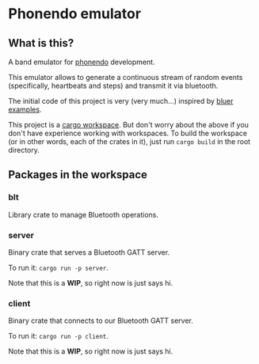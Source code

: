 # Phonendo emulator

## What is this?

A band emulator for [phonendo](https://github.com/dltcafe/phonendo) development.

This emulator allows to generate a continuous stream of random events (specifically, heartbeats and steps) and transmit it via bluetooth.

The initial code of this project is very (very much...) inspired by [bluer examples](https://github.com/bluez/bluer/tree/master/bluer/examples).

This project is a [cargo workspace](https://doc.rust-lang.org/book/ch14-03-cargo-workspaces.html).
But don't worry about the above if you don't have experience working with workspaces.
To build the workspace (or in other words, each of the crates in it), just run `cargo build` in the root directory.

## Packages in the workspace

### blt

Library crate to manage Bluetooth operations.

### server

Binary crate that serves a Bluetooth GATT server.

To run it: `cargo run -p server`.

Note that this is a **WIP**, so right now is just says hi.

### client

Binary crate that connects to our Bluetooth GATT server.

To run it: `cargo run -p client`.

Note that this is a **WIP**, so right now is just says hi.